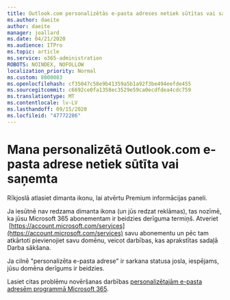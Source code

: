 ```yaml
---
title: Outlook.com personalizētās e-pasta adreses netiek sūtītas vai saņemtas
ms.author: daeite
author: daeite
manager: joallard
ms.date: 04/21/2020
ms.audience: ITPro
ms.topic: article
ms.service: o365-administration
ROBOTS: NOINDEX, NOFOLLOW
localization_priority: Normal
ms.custom: 8000083
ms.openlocfilehash: cf35047c58e9b41359a5b1a92f3be494eefde455
ms.sourcegitcommit: c6692ce0fa1358ec3529e59ca0ecdfdea4cdc759
ms.translationtype: MT
ms.contentlocale: lv-LV
ms.lasthandoff: 09/15/2020
ms.locfileid: "47772286"
---
```

# <a name="my-personalized-outlookcom-email-address-isnt-sending-or-receiving"></a>Mana personalizētā Outlook.com e-pasta adrese netiek sūtīta vai saņemta

Rīkjoslā atlasiet dimanta ikonu, lai atvērtu Premium informācijas paneli.

Ja iesūtnē nav redzama dimanta ikona (un jūs redzat reklāmas), tas nozīmē, ka jūsu Microsoft 365 abonementam ir beidzies derīguma termiņš. Atveriet  [https://account.microsoft.com/services](https://account.microsoft.com/services) savu abonementu un pēc tam atkārtoti pievienojiet savu domēnu, veicot darbības, kas aprakstītas sadaļā Darba sākšana.

Ja cilnē "personalizēta e-pasta adrese" ir sarkana statusa josla, iespējams, jūsu domēna derīgums ir beidzies.

Lasiet citas problēmu novēršanas darbības [personalizētajām e-pasta adresēm programmā Microsoft 365](https://support.office.com/article/75416a58-b225-4c02-8c07-8979403b427b?wt.mc_id=Office_Outlook_com_Alchemy).